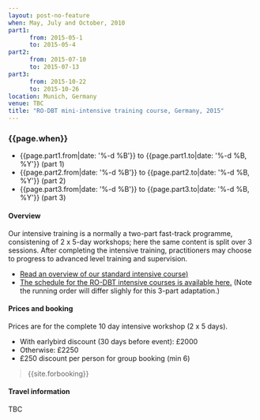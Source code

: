 ```yaml
---
layout: post-no-feature
when: May, July and October, 2010
part1:
      from: 2015-05-1
      to: 2015-05-4
part2:
      from: 2015-07-10
      to: 2015-07-13
part3:
      from: 2015-10-22
      to: 2015-10-26
location: Munich, Germany
venue: TBC
title: "RO-DBT mini-intensive training course, Germany, 2015"
---
```



### {{page.when}}

- {{page.part1.from|date: '%-d %B'}} to {{page.part1.to|date: '%-d %B, %Y'}} (part 1)
- {{page.part2.from|date: '%-d %B'}} to {{page.part2.to|date: '%-d %B, %Y'}} (part 2)
- {{page.part3.from|date: '%-d %B'}} to {{page.part3.to|date: '%-d %B, %Y'}} (part 3)



#### Overview

Our intensive training is a normally a two-part fast-track programme, consistening of 2 x 5-day workshops; here the same content is split over 3 sessions. After completing the intensive training, practitioners may choose to progress to advanced level training and supervision.

- [Read an overview of our standard intensive course)](/training/intensive.html)
- [The schedule for the RO-DBT intensive courses is available here.](/training/intensive-timetable.html) (Note the running order will differ slighly for this 3-part adaptation.)


#### Prices and booking

Prices are for the complete 10 day intensive workshop (2 x 5 days).

- With earlybird discount (30 days before event): £2000
- Otherwise: £2250
- £250 discount per person for group booking (min 6)


> {{site.forbooking}}

#### Travel information

TBC
